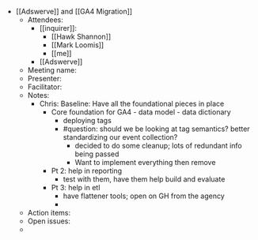 - [[Adswerve]] and [[GA4 Migration]]
	- Attendees:
		- [[inquirer]]:
			- [[Hawk Shannon]]
			- [[Mark Loomis]]
			- [[me]]
		- [[Adswerve]]
	- Meeting name:
	- Presenter:
	- Facilitator:
	- Notes:
		- Chris: Baseline: Have all the foundational pieces in place
			- Core foundation for GA4 - data model - data dictionary
				- deploying tags
				- #question: should we be looking at tag semantics? better standardizing our event collection?
					- decided to do some cleanup; lots of redundant info being passed
					- Want to implement everything then remove
			- Pt 2: help in reporting
				- test with them, have them help build and evaluate
			- Pt 3: help in etl
				- have flattener tools; open on GH from the agency
				-
	- Action items:
	- Open issues:
	-